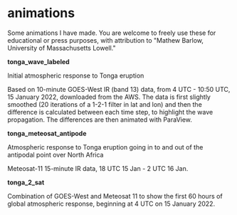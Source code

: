 # animations

Some animations I have made. You are welcome to freely use these for educational or press purposes, with attribution to "Mathew Barlow, University of Massachusetts Lowell."

<b> tonga_wave_labeled </b>

Initial atmospheric response to Tonga eruption

Based on 10-minute GOES-West IR (band 13) data, from 4 UTC - 10:50 UTC, 15 January 2022, downloaded from the AWS. The data is first slightly smoothed (20 iterations of a 1-2-1 filter in lat and lon) and then the difference is calculated between each time step, to highlight the wave propagation. The differences are then animated with ParaView.

<b> tonga_meteosat_antipode </b>

Atmospheric response to Tonga eruption going in to and out of the antipodal point over North Africa

Meteosat-11 15-minute IR data, 18 UTC 15 Jan - 2 UTC 16 Jan.


<b> tonga_2_sat </b>

Combination of GOES-West and Meteosat 11 to show the first 60 hours of global atmospheric response, beginning at 4 UTC on 15 January 2022.
